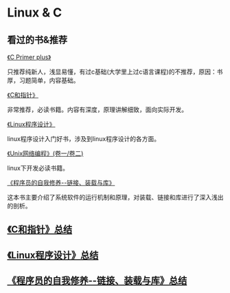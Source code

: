 # Linux & C 
## 看过的书&推荐

[《C Primer plus》](http://www.ptpress.com.cn/shopping/buy?bookId=1ad34259-08de-42ca-bea1-9c2ca8e67d86)

只推荐纯新人，浅显易懂，有过c基础(大学里上过c语言课程)的不推荐，原因：书厚，习题简单，内容基础。

[《C和指针》](https://book.douban.com/subject/3012360/) 

非常推荐，必读书籍。内容有深度，原理讲解细致，面向实际开发。

[《Linux程序设计》](http://www.ptpress.com.cn/shopping/buy?bookId=06388e50-7419-4a8d-a2a5-5abf6c59a23f)

linux程序设计入门好书，涉及到linux程序设计的各方面。

[《Unix网络编程》(卷一/卷二)](https://www.baidu.com/s?wd=unix%E7%BD%91%E7%BB%9C%E7%BC%96%E7%A8%8B&rsv_spt=1&rsv_iqid=0xf4c4c96d00000c78&issp=1&f=8&rsv_bp=0&rsv_idx=2&ie=utf-8&rqlang=&tn=baiduhome_pg&ch=&rsv_enter=1&inputT=3994)

linux下开发必读书籍。

[《程序员的自我修养--链接、装载与库》](https://www.phei.com.cn/module/goods/wssd_content.jsp?bookid=24801)

这本书主要介绍了系统软件的运行机制和原理，对装载、链接和库进行了深入浅出的剖析。


## [《C和指针》总结](/note/Pointers_on_C_Note.md)

## [《Linux程序设计》总结](/note/Linux_Program_Note.md)

## [《程序员的自我修养--链接、装载与库》总结](/note/Self_cultivation_of_programmers_Note.md)
